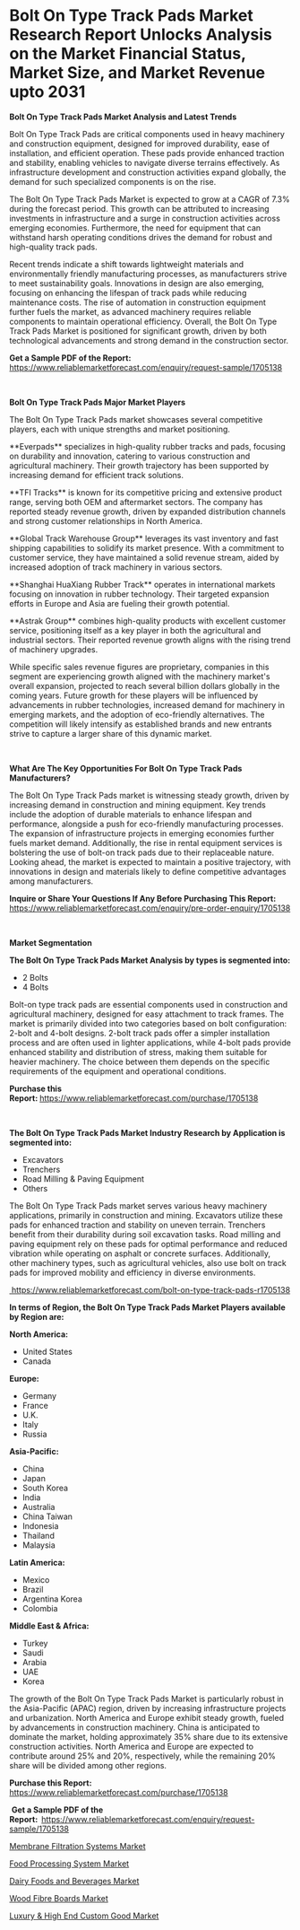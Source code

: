 <p><h1>Bolt On Type Track Pads Market Research Report Unlocks Analysis on the Market Financial Status, Market Size, and Market Revenue upto 2031</h1></p><p><strong>Bolt On Type Track Pads Market Analysis and Latest Trends</strong></p>
<p><p>Bolt On Type Track Pads are critical components used in heavy machinery and construction equipment, designed for improved durability, ease of installation, and efficient operation. These pads provide enhanced traction and stability, enabling vehicles to navigate diverse terrains effectively. As infrastructure development and construction activities expand globally, the demand for such specialized components is on the rise.</p><p>The Bolt On Type Track Pads Market is expected to grow at a CAGR of 7.3% during the forecast period. This growth can be attributed to increasing investments in infrastructure and a surge in construction activities across emerging economies. Furthermore, the need for equipment that can withstand harsh operating conditions drives the demand for robust and high-quality track pads.</p><p>Recent trends indicate a shift towards lightweight materials and environmentally friendly manufacturing processes, as manufacturers strive to meet sustainability goals. Innovations in design are also emerging, focusing on enhancing the lifespan of track pads while reducing maintenance costs. The rise of automation in construction equipment further fuels the market, as advanced machinery requires reliable components to maintain operational efficiency. Overall, the Bolt On Type Track Pads Market is positioned for significant growth, driven by both technological advancements and strong demand in the construction sector.</p></p>
<p><strong>Get a Sample PDF of the Report:&nbsp;</strong> <a href="https://www.reliablemarketforecast.com/enquiry/request-sample/1705138?utm_campaign=1110&utm_medium=2&utm_source=Github&utm_content=ia&utm_term=21102024&utm_id=bolt-on-type-track-pads">https://www.reliablemarketforecast.com/enquiry/request-sample/1705138</a></p>
<p>&nbsp;</p>
<p><strong>Bolt On Type Track Pads Major Market Players</strong></p>
<p><p>The Bolt On Type Track Pads market showcases several competitive players, each with unique strengths and market positioning. </p><p>**Everpads** specializes in high-quality rubber tracks and pads, focusing on durability and innovation, catering to various construction and agricultural machinery. Their growth trajectory has been supported by increasing demand for efficient track solutions.</p><p>**TFI Tracks** is known for its competitive pricing and extensive product range, serving both OEM and aftermarket sectors. The company has reported steady revenue growth, driven by expanded distribution channels and strong customer relationships in North America. </p><p>**Global Track Warehouse Group** leverages its vast inventory and fast shipping capabilities to solidify its market presence. With a commitment to customer service, they have maintained a solid revenue stream, aided by increased adoption of track machinery in various sectors.</p><p>**Shanghai HuaXiang Rubber Track** operates in international markets focusing on innovation in rubber technology. Their targeted expansion efforts in Europe and Asia are fueling their growth potential. </p><p>**Astrak Group** combines high-quality products with excellent customer service, positioning itself as a key player in both the agricultural and industrial sectors. Their reported revenue growth aligns with the rising trend of machinery upgrades.</p><p>While specific sales revenue figures are proprietary, companies in this segment are experiencing growth aligned with the machinery market's overall expansion, projected to reach several billion dollars globally in the coming years. Future growth for these players will be influenced by advancements in rubber technologies, increased demand for machinery in emerging markets, and the adoption of eco-friendly alternatives. The competition will likely intensify as established brands and new entrants strive to capture a larger share of this dynamic market.</p></p>
<p>&nbsp;</p>
<p><strong>What Are The Key Opportunities For Bolt On Type Track Pads Manufacturers?</strong></p>
<p><p>The Bolt On Type Track Pads market is witnessing steady growth, driven by increasing demand in construction and mining equipment. Key trends include the adoption of durable materials to enhance lifespan and performance, alongside a push for eco-friendly manufacturing processes. The expansion of infrastructure projects in emerging economies further fuels market demand. Additionally, the rise in rental equipment services is bolstering the use of bolt-on track pads due to their replaceable nature. Looking ahead, the market is expected to maintain a positive trajectory, with innovations in design and materials likely to define competitive advantages among manufacturers.</p></p>
<p><strong>Inquire or Share Your Questions If Any Before Purchasing This Report:</strong> <a href="https://www.reliablemarketforecast.com/enquiry/pre-order-enquiry/1705138?utm_campaign=1110&utm_medium=2&utm_source=Github&utm_content=ia&utm_term=21102024&utm_id=bolt-on-type-track-pads">https://www.reliablemarketforecast.com/enquiry/pre-order-enquiry/1705138</a></p>
<p>&nbsp;</p>
<p><strong>Market Segmentation</strong></p>
<p><strong>The Bolt On Type Track Pads Market Analysis by types is segmented into:</strong></p>
<p><ul><li>2 Bolts</li><li>4 Bolts</li></ul></p>
<p><p>Bolt-on type track pads are essential components used in construction and agricultural machinery, designed for easy attachment to track frames. The market is primarily divided into two categories based on bolt configuration: 2-bolt and 4-bolt designs. 2-bolt track pads offer a simpler installation process and are often used in lighter applications, while 4-bolt pads provide enhanced stability and distribution of stress, making them suitable for heavier machinery. The choice between them depends on the specific requirements of the equipment and operational conditions.</p></p>
<p><strong>Purchase this Report:&nbsp;</strong><a href="https://www.reliablemarketforecast.com/purchase/1705138?utm_campaign=1110&utm_medium=2&utm_source=Github&utm_content=ia&utm_term=21102024&utm_id=bolt-on-type-track-pads">https://www.reliablemarketforecast.com/purchase/1705138</a></p>
<p>&nbsp;</p>
<p><strong>The Bolt On Type Track Pads Market Industry Research by Application is segmented into:</strong></p>
<p><ul><li>Excavators</li><li>Trenchers</li><li>Road Milling & Paving Equipment</li><li>Others</li></ul></p>
<p><p>The Bolt On Type Track Pads market serves various heavy machinery applications, primarily in construction and mining. Excavators utilize these pads for enhanced traction and stability on uneven terrain. Trenchers benefit from their durability during soil excavation tasks. Road milling and paving equipment rely on these pads for optimal performance and reduced vibration while operating on asphalt or concrete surfaces. Additionally, other machinery types, such as agricultural vehicles, also use bolt on track pads for improved mobility and efficiency in diverse environments.</p></p>
<p><a href="https://www.reliablemarketforecast.com/bolt-on-type-track-pads-r1705138?utm_campaign=1110&utm_medium=2&utm_source=Github&utm_content=ia&utm_term=21102024&utm_id=bolt-on-type-track-pads">&nbsp;https://www.reliablemarketforecast.com/bolt-on-type-track-pads-r1705138</a></p>
<p><strong>In terms of Region, the Bolt On Type Track Pads Market Players available by Region are:</strong></p>
<p>
    <p> <strong> North America: </strong>
        <ul>
            <li>United States</li>
            <li>Canada</li>
        </ul>
        </p> 
    <p> <strong> Europe: </strong>
        <ul>
            <li>Germany</li>
            <li>France</li>
            <li>U.K.</li>
            <li>Italy</li>
            <li>Russia</li>
        </ul>
        </p> 
    <p> <strong> Asia-Pacific: </strong>
        <ul>
            <li>China</li>
            <li>Japan</li>
            <li>South Korea</li>
            <li>India</li>
            <li>Australia</li>
            <li>China Taiwan</li>
            <li>Indonesia</li>
            <li>Thailand</li>
            <li>Malaysia</li>
        </ul>
        </p> 
    <p> <strong> Latin America: </strong>
        <ul>
            <li>Mexico</li>
            <li>Brazil</li>
            <li>Argentina Korea</li>
            <li>Colombia</li>
        </ul>
        </p> 
    <p> <strong> Middle East & Africa: </strong>
        <ul>
            <li>Turkey</li>
            <li>Saudi</li>
            <li>Arabia</li>
            <li>UAE</li>
            <li>Korea</li>
        </ul>
    </p>
    </p>
<p><p>The growth of the Bolt On Type Track Pads Market is particularly robust in the Asia-Pacific (APAC) region, driven by increasing infrastructure projects and urbanization. North America and Europe exhibit steady growth, fueled by advancements in construction machinery. China is anticipated to dominate the market, holding approximately 35% share due to its extensive construction activities. North America and Europe are expected to contribute around 25% and 20%, respectively, while the remaining 20% share will be divided among other regions.</p></p>
<p><strong>Purchase this Report: </strong><a href="https://www.reliablemarketforecast.com/purchase/1705138?utm_campaign=1110&utm_medium=2&utm_source=Github&utm_content=ia&utm_term=21102024&utm_id=bolt-on-type-track-pads">https://www.reliablemarketforecast.com/purchase/1705138</a></p>
<p>&nbsp;<strong>Get a Sample PDF of the Report:&nbsp;&nbsp;</strong><a href="https://www.reliablemarketforecast.com/enquiry/request-sample/1705138?utm_campaign=1110&utm_medium=2&utm_source=Github&utm_content=ia&utm_term=21102024&utm_id=bolt-on-type-track-pads">https://www.reliablemarketforecast.com/enquiry/request-sample/1705138</a></p>
<p><strong></strong></p>
<p><p><a href="https://issuu.com/reportprime-2/docs/membrane-filtration-systems-market-_0d8dd36346b752?utm_campaign=1110&utm_medium=2&utm_source=Github&utm_content=ia&utm_term=21102024&utm_id=bolt-on-type-track-pads">Membrane Filtration Systems Market</a></p><p><a href="https://issuu.com/reportprime-2/docs/food-processing-system-market-size-_5bb74b2fcfa2d5?utm_campaign=1110&utm_medium=2&utm_source=Github&utm_content=ia&utm_term=21102024&utm_id=bolt-on-type-track-pads">Food Processing System Market</a></p><p><a href="https://www.linkedin.com/pulse/global-dairy-foods-beverages-market-landscape-future-trends-758nf?utm_campaign=1110&utm_medium=2&utm_source=Github&utm_content=ia&utm_term=21102024&utm_id=bolt-on-type-track-pads">Dairy Foods and Beverages Market</a></p><p><a href="https://github.com/sandygraoj2/Market-Research-Report-List-1/blob/main/wood-fibre-boards-market.md?utm_campaign=1110&utm_medium=2&utm_source=Github&utm_content=ia&utm_term=21102024&utm_id=bolt-on-type-track-pads">Wood Fibre Boards Market</a></p><p><a href="https://www.linkedin.com/pulse/luxury-high-end-custom-good-market-global-regional-analysis-jfejf?utm_campaign=1110&utm_medium=2&utm_source=Github&utm_content=ia&utm_term=21102024&utm_id=bolt-on-type-track-pads">Luxury & High End Custom Good Market</a></p></p>
